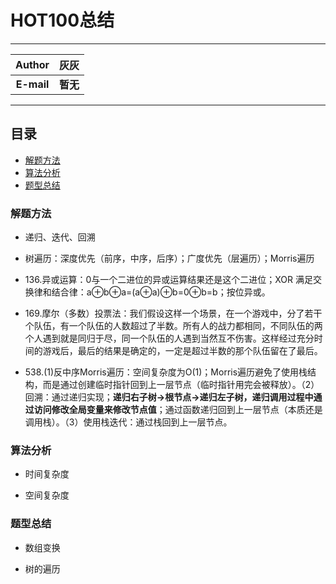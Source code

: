 HOT100总结
=========

****
	
| Author      | 灰灰 |
| :---------: | :-----:|
| **E-mail**  | **暂无** |

****

## 目录
* [解题方法](#解题方法)
* [算法分析](#算法分析)
* [题型总结](#题型总结)

### 解题方法
* 递归、迭代、回溯
     
* 树遍历：深度优先（前序，中序，后序）；广度优先（层遍历）；Morris遍历

* 136.异或运算：0与一个二进位的异或运算结果还是这个二进位；XOR 满足交换律和结合律：a⊕b⊕a=(a⊕a)⊕b=0⊕b=b；按位异或。
     
* 169.摩尔（多数）投票法：我们假设这样一个场景，在一个游戏中，分了若干个队伍，有一个队伍的人数超过了半数。所有人的战力都相同，不同队伍的两个人遇到就是同归于尽，同一个队伍的人遇到当然互不伤害。这样经过充分时间的游戏后，最后的结果是确定的，一定是超过半数的那个队伍留在了最后。
     
* 538.(1)反中序Morris遍历：空间复杂度为O(1)；Morris遍历避免了使用栈结构，而是通过创建临时指针回到上一层节点（临时指针用完会被释放）。（2）回溯：通过递归实现；**递归右子树->根节点->递归左子树，递归调用过程中通过访问修改全局变量来修改节点值**；通过函数递归回到上一层节点（本质还是调用栈）。（3）使用栈迭代：通过栈回到上一层节点。

### 算法分析
* 时间复杂度
     
* 空间复杂度


### 题型总结
* 数组变换

* 树的遍历
